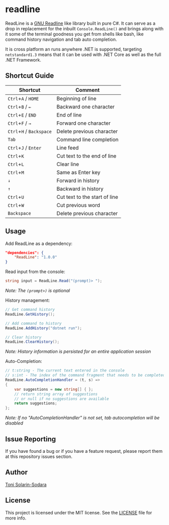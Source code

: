 # readline

ReadLine is a [GNU Readline](https://en.wikipedia.org/wiki/GNU_Readline) like library built in pure C#. It can serve as a drop in replacement for the inbuilt `Console.ReadLine()` and brings along
with it some of the terminal goodness you get from shells like bash, like command history navigation and tab auto completion.

It is cross platform an runs anywhere .NET is supported, targeting `netstandard1.3` means that it can be used with .NET Core as well as the full .NET Framework.

## Shortcut Guide

| Shortcut                       | Comment                           |
| ------------------------------ | --------------------------------- |
| `Ctrl`+`A` / `HOME`            | Beginning of line                 |
| `Ctrl`+`B` / `←`               | Backward one character            |
| `Ctrl`+`E` / `END`             | End of line                       |
| `Ctrl`+`F` / `→`               | Forward one character             |
| `Ctrl`+`H` / `Backspace`       | Delete previous character         |
| `Tab`                          | Command line completion           |
| `Ctrl`+`J` / `Enter`           | Line feed                         |
| `Ctrl`+`K`                     | Cut text to the end of line       |
| `Ctrl`+`L`                     | Clear line                        |
| `Ctrl`+`M`                     | Same as Enter key                 |
| `↓`                            | Forward in history                |
| `↑`                            | Backward in history               |
| `Ctrl`+`U`                     | Cut text to the start of line     |
| `Ctrl`+`W`                     | Cut previous word                 |
| `Backspace`                    | Delete previous character         |


## Usage

Add ReadLine as a dependency:

```json
"dependencies": {
    "ReadLine": "1.0.0"
}
```

Read input from the console:

```csharp
string input = ReadLine.Read("(prompt)> ");
```

_Note: The `(prompt>)` is  optional_

History management:

```csharp
// Get command history
ReadLine.GetHistory();

// Add command to history
ReadLine.AddHistory("dotnet run");

// Clear history
ReadLine.ClearHistory();
```

_Note: History information is persisted for an entire application session_

Auto-Completion:

```csharp
// t:string - The current text entered in the console
// s:int - The index of the command fragment that needs to be completed
ReadLine.AutoCompletionHandler = (t, s) =>
{
    var suggestions = new string[] { };
    // return string array of suggestions 
    // or null if no suggestions are available
    return suggestions;
};
```

_Note: If no "AutoCompletionHandler" is not set, tab autocompletion will be disabled_

## Issue Reporting

If you have found a bug or if you have a feature request, please report them at this repository issues section.

## Author

[Toni Solarin-Sodara](https://github.com/tsolarin)

## License

This project is licensed under the MIT license. See the [LICENSE](LICENSE) file for more info.